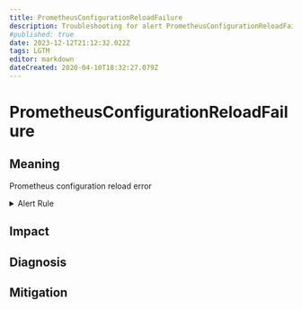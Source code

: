 ```yaml
---
title: PrometheusConfigurationReloadFailure
description: Troubleshooting for alert PrometheusConfigurationReloadFailure
#published: true
date: 2023-12-12T21:12:32.022Z
tags: LGTM
editor: markdown
dateCreated: 2020-04-10T18:32:27.079Z
---
```


# PrometheusConfigurationReloadFailure

## Meaning
[//]: # "Short paragraph that explains what the alert means"
Prometheus configuration reload error

<details>
  <summary>Alert Rule</summary>

  ```yaml
alert: PrometheusConfigurationReloadFailure
expr: prometheus_config_last_reload_successful != 1
for: 0m
labels:
    severity: warning
annotations:
    summary: Prometheus configuration reload failure (instance {{ $labels.instance }})
    description: |-
        Prometheus configuration reload error
          VALUE = {{ $value }}
          LABELS = {{ $labels }}
    runbook: http://wiki.ringsq.io/runbook/PrometheusConfigurationReloadFailure

  ```
</details>


## Impact
[//]: # "What could / will happen if the alert is not addressed"



## Diagnosis
[//]: # "Steps to take to identify the cause of the problem"



## Mitigation
[//]: # "The steps necessary to resolve the alert"
